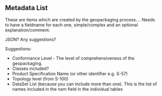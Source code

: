 ## Metadata List
These are items which are created by the geopackaging process.... Needs to have a fieldname for each one, simple/complex and an optional explanation/comment.

JSON? Any suggestions?

Suggestions:
* Conformance Level - The level of comprehensiveness of the geopackaging.
* Classes included?
* Product Specification Name (or other identifier e.g. S-57)
* Topology level (from S-100)
* DataSet List (because you can include more than one). This is the list of names included in the nam field in the individual tables
